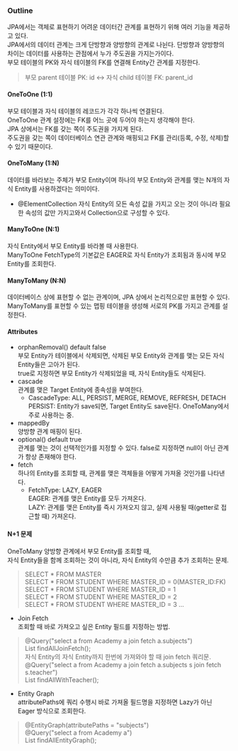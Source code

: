 ### Outline  
JPA에서는 객체로 표현하기 어려운 데이터간 관계를 표현하기 위해 여러 기능을 제공하고 있다.  
JPA에서의 데이터 관계는 크게 단방향과 양방향의 관계로 나뉜다.
단방향과 양방향의 차이는 데이터를 사용하는 관점에서 누가 주도권을 가지는가이다.  
부모 테이블의 PK와 자식 테이블의 FK를 연결해 Entity간 관계를 지정한다.  
> 부모 parent 테이블 PK: id <-> 자식 child 테이블 FK: parent_id  

#### OneToOne (1:1)  
부모 테이블과 자식 테이블의 레코드가 각각 하나씩 연결된다.  
OneToOne 관계 설정에는 FK를 어느 곳에 두어야 하는지 생각해야 한다.  
JPA 상에서는 FK를 갖는 쪽이 주도권을 가지게 된다.  
주도권을 갖는 쪽이 데이터베이스 연관 관계와 매핑되고 FK를 관리(등록, 수정, 삭제)할 수 있기 때문이다.  

#### OneToMany (1:N)  
데이터를 바라보는 주체가 부모 Entity이며 하나의 부모 Entity와 관계를 맺는 N개의 자식 Entity를 사용하겠다는 의미이다.  
- @ElementCollection
자식 Entity의 모든 속성 값을 가지고 오는 것이 아니라 필요한 속성의 값만 가지고와서 Collection으로 구성할 수 있다.  

#### ManyToOne (N:1)  
자식 Entity에서 부모 Entity를 바라볼 때 사용한다.  
ManyToOne FetchType의 기본값은 EAGER로 자식 Entity가 조회됨과 동시에 부모 Entity를 조회한다.  

#### ManyToMany (N:N)  
데이터베이스 상에 표현할 수 없는 관계이며, JPA 상에서 논리적으로만 표현할 수 있다.  
ManyToMany를 표현할 수 있는 맵핑 테이블을 생성해 서로의 PK를 가지고 관계를 설정한다.  

#### Attributes  
- orphanRemoval() default false  
부모 Entity가 테이블에서 삭제되면, 삭제된 부모 Entity와 관계를 맺는 모든 자식 Entity들은 고아가 된다.  
true로 지정하면 부모 Entity가 삭제되었을 때, 자식 Entity들도 삭제된다.   
- cascade  
관계를 맺은 Target Entity에 종속성을 부여한다.  
  - CascadeType: ALL, PERSIST, MERGE, REMOVE, REFRESH, DETACH  
  PERSIST: Entity가 save되면, Target Entity도 save된다. OneToMany에서 주로 사용하는 중.  
- mappedBy  
양방향 관계 매핑이 된다.  
- optional() default true  
관계를 맺는 것이 선택적인가를 지정할 수 있다. false로 지정하면 null이 아닌 관계가 항상 존재해야 한다.  
- fetch  
하나의 Entity를 조회할 때, 관계를 맺은 객체들을 어떻게 가져올 것인가를 나타낸다.  
  - FetchType: LAZY, EAGER  
  EAGER: 관계를 맺은 Entity를 모두 가져온다.  
  LAZY: 관계를 맺은 Entity를 즉시 가져오지 않고, 실제 사용될 때(getter로 접근할 때) 가져온다.  

#### N+1 문제  
OneToMany 양방향 관계에서 부모 Entity를 조회할 때,  
자식 Entity들을 함께 조회하는 것이 아니라, 자식 Entity의 수만큼 추가 조회하는 문제.  
> SELECT * FROM MASTER  
  SELECT * FROM STUDENT WHERE MASTER_ID = 0(MASTER_ID:FK)  
  SELECT * FROM STUDENT WHERE MASTER_ID = 1  
  SELECT * FROM STUDENT WHERE MASTER_ID = 2  
  SELECT * FROM STUDENT WHERE MASTER_ID = 3 ...  

- Join Fetch  
조회할 때 바로 가져오고 싶은 Entity 필드를 지정하는 방법.  
> @Query("select a from Academy a join fetch a.subjects")  
  List<Academy> findAllJoinFetch();  
> 자식 Entity의 자식 Entity까지 한번에 가져와야 할 때 join fetch 쿼리문.  
  @Query("select a from Academy a join fetch a.subjects s join fetch s.teacher")  
  List<Academy> findAllWithTeacher();  

- Entity Graph  
attributePaths에 쿼리 수행시 바로 가져올 필드명을 지정하면 Lazy가 아닌 Eager 방식으로 조회한다.  
> @EntityGraph(attributePaths = "subjects")  
  @Query("select a from Academy a")  
  List<Academy> findAllEntityGraph();  
